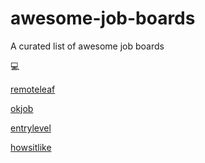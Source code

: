 # awesome-job-boards
A curated list of awesome job boards

:computer:

[remoteleaf](https://remoteleaf.com/)

[okjob](https://okjob.io/)

[entrylevel](https://entrylevel.io/)

[howsitlike](https://www.howsitlike.com/)
